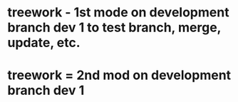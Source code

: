 # treework - 1st mode on development branch dev 1 to test branch, merge, update, etc. 
# treework = 2nd mod on development branch dev 1
